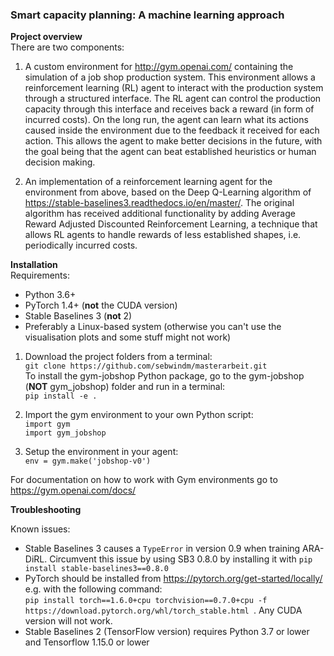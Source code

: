 ### **Smart capacity planning: A machine learning approach**

**Project overview**\
There are two components:
1. A custom environment for http://gym.openai.com/ containing the simulation of a job shop production system. 
   This environment allows a reinforcement learning (RL) agent to interact with the production system through a structured interface.
   The RL agent can control the production capacity through this interface and receives back a reward (in form of incurred costs).
   On the long run, the agent can learn what its actions caused inside the environment due to the feedback it received for each action.
   This allows the agent to make better decisions in the future, with the goal being that the agent can beat established heuristics or human decision making. 


2. An implementation of a reinforcement learning agent for the environment from above, based on the Deep Q-Learning algorithm
   of https://stable-baselines3.readthedocs.io/en/master/.
   The original algorithm has received additional functionality by adding Average Reward Adjusted Discounted Reinforcement Learning,
   a technique that allows RL agents to handle rewards of less established shapes, i.e. periodically incurred costs. 


**Installation**\
Requirements:
* Python 3.6+
* PyTorch 1.4+  (**not** the CUDA version)
* Stable Baselines 3 (**not** 2)
* Preferably a Linux-based system (otherwise you can't use the
visualisation plots and some stuff might not work)

1. Download the project folders from a terminal:\
`git clone https://github.com/sebwindm/masterarbeit.git` \
To install the gym-jobshop Python package, go to the gym-jobshop (**NOT** gym_jobshop) 
folder and run in a terminal:\
`pip install -e .`

2. Import the gym environment to your own Python script:\
`import gym`\
`import gym_jobshop`

3. Setup the environment in your agent:\
`env = gym.make('jobshop-v0')`

For documentation on how to work with Gym environments
go to https://gym.openai.com/docs/

**Troubleshooting**

Known issues:
* Stable Baselines 3 causes a `TypeError` in version 0.9 when training ARA-DiRL. 
Circumvent this issue by using SB3 0.8.0 by installing it with 
`pip install stable-baselines3==0.8.0`
* PyTorch should be installed from https://pytorch.org/get-started/locally/
e.g. with the following command:\
`pip install torch==1.6.0+cpu torchvision==0.7.0+cpu -f https://download.pytorch.org/whl/torch_stable.html
`. Any CUDA version will not work.
* Stable Baselines 2 (TensorFlow version) requires Python 3.7 or lower and Tensorflow 1.15.0 or lower
